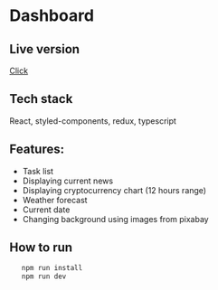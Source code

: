 # Dashboard

## Live version

[Click]()

## Tech stack
React, styled-components, redux, typescript

## Features:

- Task list
- Displaying current news 
- Displaying cryptocurrency chart (12 hours range)
- Weather forecast
- Current date
- Changing background using images from pixabay 

## How to run

```sh
   npm run install
   npm run dev
```
